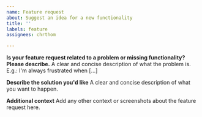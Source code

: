 ```yaml
---
name: Feature request
about: Suggest an idea for a new functionality
title: ''
labels: feature
assignees: chrthom

---
```


**Is your feature request related to a problem or missing functionality? Please describe.**
A clear and concise description of what the problem is. E.g.: I'm always frustrated when [...]

**Describe the solution you'd like**
A clear and concise description of what you want to happen.

**Additional context**
Add any other context or screenshots about the feature request here.

